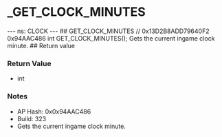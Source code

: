 # _GET_CLOCK_MINUTES

--- ns: CLOCK --- ## GET_CLOCK_MINUTES  // 0x13D2B8ADD79640F2 0x94AAC486 int GET_CLOCK_MINUTES();  Gets the current ingame clock minute.  ## Return value

### Return Value
* int

### Notes
* AP Hash: 0x0x94AAC486
* Build: 323
* Gets the current ingame clock minute.


